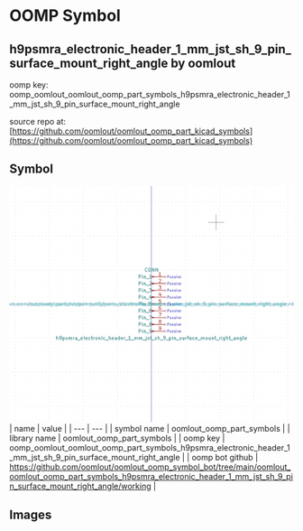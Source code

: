 # OOMP Symbol  
## h9psmra_electronic_header_1_mm_jst_sh_9_pin_surface_mount_right_angle  by oomlout  
  
oomp key: oomp_oomlout_oomlout_oomp_part_symbols_h9psmra_electronic_header_1_mm_jst_sh_9_pin_surface_mount_right_angle  
  
source repo at: [https://github.com/oomlout/oomlout_oomp_part_kicad_symbols](https://github.com/oomlout/oomlout_oomp_part_kicad_symbols)  
## Symbol  
  
[![working.png](working_600.png)](working.png)  
| name | value | 
| --- | --- | 
| symbol name | oomlout_oomp_part_symbols | 
| library name | oomlout_oomp_part_symbols | 
| oomp key | oomp_oomlout_oomlout_oomp_part_symbols_h9psmra_electronic_header_1_mm_jst_sh_9_pin_surface_mount_right_angle | 
| oomp bot github | https://github.com/oomlout/oomlout_oomp_symbol_bot/tree/main/oomlout_oomlout_oomp_part_symbols_h9psmra_electronic_header_1_mm_jst_sh_9_pin_surface_mount_right_angle/working | 
## Images  
